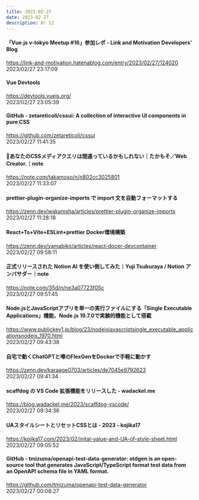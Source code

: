 ```yaml
---
title: 2023-02-27
date: 2023-02-27
description: B! 12
---
```


#### 「Vue.js v-tokyo Meetup #16」参加レポ - Link and Motivation Developers' Blog
https://link-and-motivation.hatenablog.com/entry/2023/02/27/124020<br>
2023/02/27 23:17:09<br>


#### Vue Devtools
https://devtools.vuejs.org/<br>
2023/02/27 23:05:39<br>


#### GitHub - zetareticoli/cssui: A collection of interactive UI components in pure CSS
https://github.com/zetareticoli/cssui<br>
2023/02/27 11:41:35<br>


#### 🐛あなたのCSSメディアクエリは間違っているかもしれない｜たかもそ／Web Creator.｜note
https://note.com/takamoso/n/n802cc3025801<br>
2023/02/27 11:33:07<br>


#### prettier-plugin-organize-imports で import 文を自動フォーマットする
https://zenn.dev/wakamsha/articles/prettier-plugin-organize-imports<br>
2023/02/27 11:28:18<br>


#### React+Ts+Vite+ESLint+prettier Docker環境構築
https://zenn.dev/yamabiko/articles/react-docer-devcontainer<br>
2023/02/27 09:58:11<br>


#### 正式リリースされた Notion AI を使い倒してみた｜Yuji Tsuburaya / Notion アンバサダー｜note
https://note.com/35d/n/ne3a07723f05c<br>
2023/02/27 09:51:45<br>


#### Node.jsとJavaScriptアプリを単一の実行ファイルにする「Single Executable Applications」機能、Node.js 19.7.0で実験的機能として搭載
https://www.publickey1.jp/blog/23/nodejsjavascriptsingle_executable_applicationsnodejs_1970.html<br>
2023/02/27 09:43:38<br>


#### 自宅で動くChatGPTと噂のFlexGenをDockerで手軽に動かす
https://zenn.dev/karaage0703/articles/de7045e9792623<br>
2023/02/27 09:41:34<br>


#### scaffdog の VS Code 拡張機能をリリースした - wadackel.me
https://blog.wadackel.me/2023/scaffdog-vscode/<br>
2023/02/27 09:34:36<br>


#### UAスタイルシートとリセットCSSとは - 2023 - kojika17
https://kojika17.com/2023/02/inital-value-and-UA-of-style-sheet.html<br>
2023/02/27 09:05:52<br>


#### GitHub - tmizuma/openapi-test-data-generator: otdgen is an open-source tool that generates JavaScript/TypeScript format test data from an OpenAPI schema file in YAML format.
https://github.com/tmizuma/openapi-test-data-generator<br>
2023/02/27 00:08:27<br>


